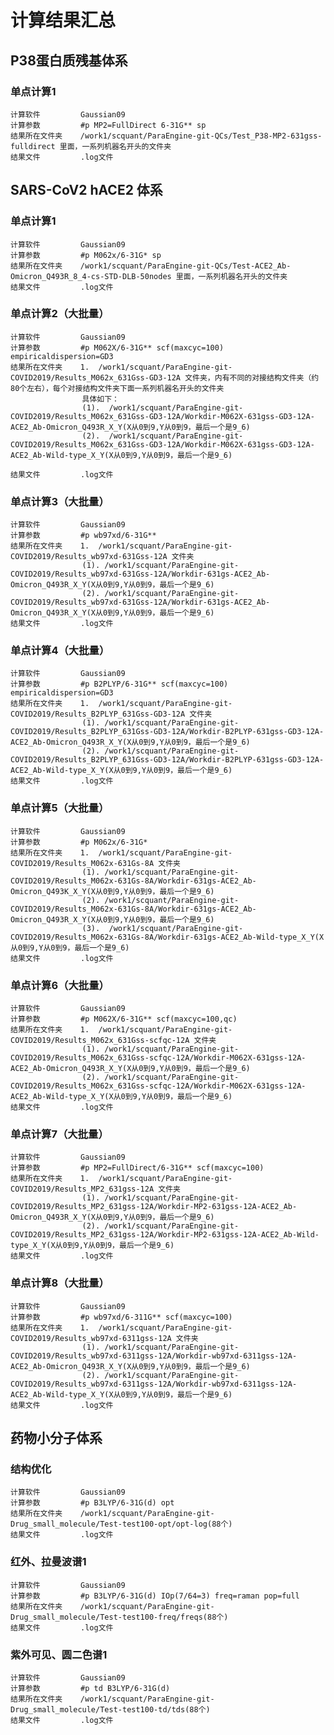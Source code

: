 # 计算结果汇总 

## P38蛋白质残基体系
### 单点计算1
    计算软件         Gaussian09
    计算参数         #p MP2=FullDirect 6-31G** sp
    结果所在文件夹    /work1/scquant/ParaEngine-git-QCs/Test_P38-MP2-631gss-fulldirect 里面，一系列机器名开头的文件夹
    结果文件         .log文件
    
## SARS-CoV2 hACE2 体系 
### 单点计算1 
    计算软件         Gaussian09
    计算参数         #p M062x/6-31G* sp
    结果所在文件夹    /work1/scquant/ParaEngine-git-QCs/Test-ACE2_Ab-Omicron_Q493R_8_4-cs-STD-DLB-50nodes 里面，一系列机器名开头的文件夹
    结果文件         .log文件
### 单点计算2（大批量）
    计算软件         Gaussian09
    计算参数         #p M062X/6-31G** scf(maxcyc=100) empiricaldispersion=GD3
    结果所在文件夹    1.  /work1/scquant/ParaEngine-git-COVID2019/Results_M062x_631Gss-GD3-12A 文件夹，内有不同的对接结构文件夹（约80个左右），每个对接结构文件夹下面一系列机器名开头的文件夹
                    具体如下：
                    (1).  /work1/scquant/ParaEngine-git-COVID2019/Results_M062x_631Gss-GD3-12A/Workdir-M062X-631gss-GD3-12A-ACE2_Ab-Omicron_Q493R_X_Y(X从0到9,Y从0到9，最后一个是9_6)
                    (2).  /work1/scquant/ParaEngine-git-COVID2019/Results_M062x_631Gss-GD3-12A/Workdir-M062X-631gss-GD3-12A-ACE2_Ab-Wild-type_X_Y(X从0到9,Y从0到9，最后一个是9_6)
              
    结果文件         .log文件
### 单点计算3（大批量）
    计算软件         Gaussian09
    计算参数         #p wb97xd/6-31G**
    结果所在文件夹    1.  /work1/scquant/ParaEngine-git-COVID2019/Results_wb97xd-631Gss-12A 文件夹
                    (1). /work1/scquant/ParaEngine-git-COVID2019/Results_wb97xd-631Gss-12A/Workdir-631gs-ACE2_Ab-Omicron_Q493R_X_Y(X从0到9,Y从0到9，最后一个是9_6)
                    (2). /work1/scquant/ParaEngine-git-COVID2019/Results_wb97xd-631Gss-12A/Workdir-631gs-ACE2_Ab-Omicron_Q493R_X_Y(X从0到9,Y从0到9，最后一个是9_6)
    结果文件         .log文件
### 单点计算4（大批量）
    计算软件         Gaussian09
    计算参数         #p B2PLYP/6-31G** scf(maxcyc=100) empiricaldispersion=GD3 
    结果所在文件夹    1.  /work1/scquant/ParaEngine-git-COVID2019/Results_B2PLYP_631Gss-GD3-12A 文件夹
                    (1). /work1/scquant/ParaEngine-git-COVID2019/Results_B2PLYP_631Gss-GD3-12A/Workdir-B2PLYP-631gss-GD3-12A-ACE2_Ab-Omicron_Q493R_X_Y(X从0到9,Y从0到9，最后一个是9_6)
                    (2). /work1/scquant/ParaEngine-git-COVID2019/Results_B2PLYP_631Gss-GD3-12A/Workdir-B2PLYP-631gss-GD3-12A-ACE2_Ab-Wild-type_X_Y(X从0到9,Y从0到9，最后一个是9_6)
    结果文件         .log文件
### 单点计算5（大批量）
    计算软件         Gaussian09
    计算参数         #p M062x/6-31G*
    结果所在文件夹    1.  /work1/scquant/ParaEngine-git-COVID2019/Results_M062x-631Gs-8A 文件夹
                    (1). /work1/scquant/ParaEngine-git-COVID2019/Results_M062x-631Gs-8A/Workdir-631gs-ACE2_Ab-Omicron_Q493K_X_Y(X从0到9,Y从0到9，最后一个是9_6)
                    (2). /work1/scquant/ParaEngine-git-COVID2019/Results_M062x-631Gs-8A/Workdir-631gs-ACE2_Ab-Omicron_Q493R_X_Y(X从0到9,Y从0到9，最后一个是9_6)
                    (3).  /work1/scquant/ParaEngine-git-COVID2019/Results_M062x-631Gs-8A/Workdir-631gs-ACE2_Ab-Wild-type_X_Y(X从0到9,Y从0到9，最后一个是9_6)
    结果文件         .log文件    
### 单点计算6（大批量）
    计算软件         Gaussian09
    计算参数         #p M062X/6-31G** scf(maxcyc=100,qc)  
    结果所在文件夹    1.  /work1/scquant/ParaEngine-git-COVID2019/Results_M062x_631Gss-scfqc-12A 文件夹
                    (1). /work1/scquant/ParaEngine-git-COVID2019/Results_M062x_631Gss-scfqc-12A/Workdir-M062X-631gss-12A-ACE2_Ab-Omicron_Q493R_X_Y(X从0到9,Y从0到9，最后一个是9_6)
                    (2). /work1/scquant/ParaEngine-git-COVID2019/Results_M062x_631Gss-scfqc-12A/Workdir-M062X-631gss-12A-ACE2_Ab-Wild-type_X_Y(X从0到9,Y从0到9，最后一个是9_6)
    结果文件         .log文件
 ### 单点计算7（大批量）
    计算软件         Gaussian09
    计算参数         #p MP2=FullDirect/6-31G** scf(maxcyc=100)  
    结果所在文件夹    1.  /work1/scquant/ParaEngine-git-COVID2019/Results_MP2_631gss-12A 文件夹
                    (1). /work1/scquant/ParaEngine-git-COVID2019/Results_MP2_631gss-12A/Workdir-MP2-631gss-12A-ACE2_Ab-Omicron_Q493R_X_Y(X从0到9,Y从0到9，最后一个是9_6)
                    (2). /work1/scquant/ParaEngine-git-COVID2019/Results_MP2_631gss-12A/Workdir-MP2-631gss-12A-ACE2_Ab-Wild-type_X_Y(X从0到9,Y从0到9，最后一个是9_6)
    结果文件         .log文件
 ### 单点计算8（大批量）
    计算软件         Gaussian09
    计算参数         #p wb97xd/6-311G** scf(maxcyc=100)  
    结果所在文件夹    1.  /work1/scquant/ParaEngine-git-COVID2019/Results_wb97xd-6311gss-12A 文件夹
                    (1). /work1/scquant/ParaEngine-git-COVID2019/Results_wb97xd-6311gss-12A/Workdir-wb97xd-6311gss-12A-ACE2_Ab-Omicron_Q493R_X_Y(X从0到9,Y从0到9，最后一个是9_6)
                    (2). /work1/scquant/ParaEngine-git-COVID2019/Results_wb97xd-6311gss-12A/Workdir-wb97xd-6311gss-12A-ACE2_Ab-Wild-type_X_Y(X从0到9,Y从0到9，最后一个是9_6)
    结果文件         .log文件
    
## 药物小分子体系
### 结构优化
    计算软件         Gaussian09
    计算参数         #p B3LYP/6-31G(d) opt
    结果所在文件夹    /work1/scquant/ParaEngine-git-Drug_small_molecule/Test-test100-opt/opt-log(88个)
    结果文件         .log文件       
### 红外、拉曼波谱1
    计算软件         Gaussian09
    计算参数         #p B3LYP/6-31G(d) IOp(7/64=3) freq=raman pop=full
    结果所在文件夹    /work1/scquant/ParaEngine-git-Drug_small_molecule/Test-test100-freq/freqs(88个)
    结果文件         .log文件        
### 紫外可见、圆二色谱1
    计算软件         Gaussian09
    计算参数         #p td B3LYP/6-31G(d)
    结果所在文件夹    /work1/scquant/ParaEngine-git-Drug_small_molecule/Test-test100-td/tds(88个)
    结果文件         .log文件  
    
